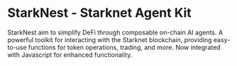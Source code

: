 # StarkNest - Starknet Agent Kit
StarkNest aim to simplify DeFi through composable on-chain AI agents. A powerful toolkit for interacting with the Starknet blockchain, providing easy-to-use functions for token operations, trading, and more. Now integrated with Javascript for enhanced functionality.
